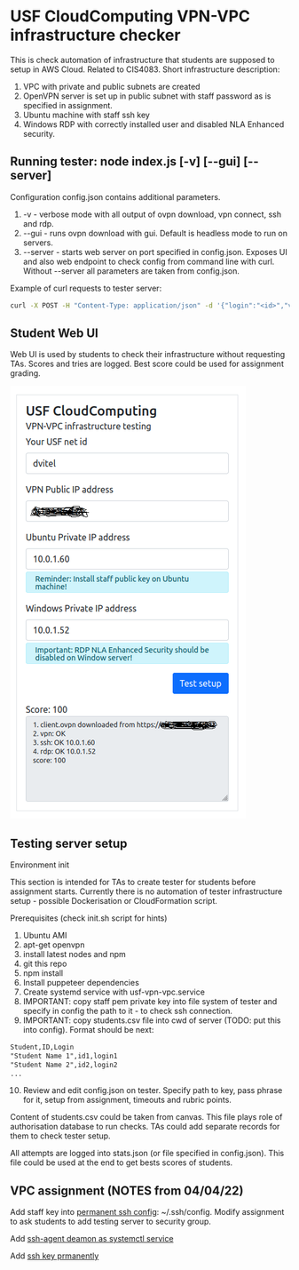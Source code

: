# USF CloudComputing VPN-VPC infrastructure checker 

This is check automation of infrastructure that students are supposed to setup in AWS Cloud. Related to CIS4083. 
Short infrastructure description: 

1. VPC with private and public subnets are created 
2. OpenVPN server is set up in public subnet with staff password as is specified in assignment. 
3. Ubuntu machine with staff ssh key 
4. Windows RDP with correctly installed user and disabled NLA Enhanced security. 

## Running tester: node index.js [-v] [--gui] [--server]
Configuration config.json contains additional parameters. 
1.  -v - verbose mode with all output of ovpn download, vpn connect, ssh and rdp. 
2.  --gui - runs ovpn download with gui. Default is headless mode to run on servers. 
3.  --server - starts web server on port specified in config.json. Exposes UI and also web endpoint to check config from command line with curl. Without --server all parameters are taken from config.json. 

Example of curl requests to tester server:
```bash
curl -X POST -H "Content-Type: application/json" -d '{"login":"<id>","vpnServer":"1.2.3.4","sshServer":"10.0.1.60","rdpServer":"10.0.1.52"}' http://localhost:3001/vpn-vpc
```

## Student Web UI

Web UI is used by students to check their infrastructure without requesting TAs. 
Scores and tries are logged. Best score could be used for assignment grading.

![Tester web UI](./vpn-vpc-webui.png)

## Testing server setup 

Environment init 

This section is intended for TAs to create tester for students before assignment starts. 
Currently there is no automation of tester infrastructure setup - possible Dockerisation or CloudFormation script.

Prerequisites (check init.sh script for hints)
1. Ubuntu AMI 
2. apt-get openvpn 
3. install latest nodes and npm 
4. git this repo
5. npm install 
6. Install puppeteer dependencies 
7. Create systemd service with usf-vpn-vpc.service  
8. IMPORTANT: copy staff pem private key into file system of tester and specify in config the path to it - to check ssh connection. 
9. IMPORTANT: copy students.csv file into cwd of server (TODO: put this into config). Format should be next:
```csv 
Student,ID,Login
"Student Name 1",id1,login1
"Student Name 2",id2,login2
...
```
10. Review and edit config.json on tester. Specify path to key, pass phrase for it, setup from assignment, timeouts and rubric points.

Content of students.csv could be taken from canvas. This file plays role of authorisation database to run checks. TAs could add separate records for them to check tester setup.

All attempts are logged into stats.json (or file specified in config.json). This file could be used at the end to get bests scores of students. 

## VPC assignment (NOTES from 04/04/22)

Add staff key into [permanent ssh config](https://stackoverflow.com/questions/3466626/how-to-permanently-add-a-private-key-with-ssh-add-on-ubuntu): ~/.ssh/config. Modify assignment to  ask students to add testing server to security group.

Add [ssh-agent deamon as systemctl service](https://gist.github.com/magnetikonline/b6255da90606fe9c5c25d3333c98c90d)

Add [ssh key prmanently](https://stackoverflow.com/questions/3466626/how-to-permanently-add-a-private-key-with-ssh-add-on-ubuntu)